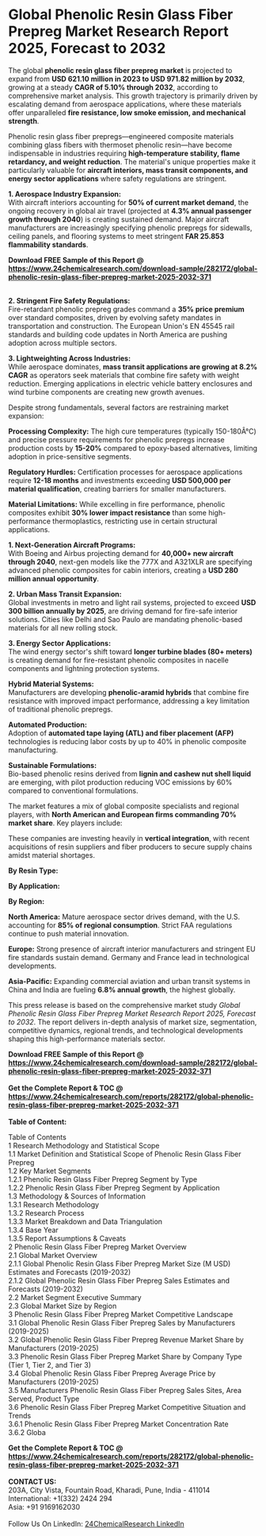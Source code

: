 <h1>Global Phenolic Resin Glass Fiber Prepreg Market Research Report 2025, Forecast to 2032</h1><p>The global <strong>phenolic resin glass fiber prepreg market</strong> is projected to expand from <strong>USD 621.10 million in 2023 to USD 971.82 million by 2032</strong>, growing at a steady <strong>CAGR of 5.10% through 2032</strong>, according to comprehensive market analysis. This growth trajectory is primarily driven by escalating demand from aerospace applications, where these materials offer unparalleled <strong>fire resistance, low smoke emission, and mechanical strength</strong>.</p><p>Phenolic resin glass fiber prepregs—engineered composite materials combining glass fibers with thermoset phenolic resin—have become indispensable in industries requiring <strong>high-temperature stability, flame retardancy, and weight reduction</strong>. The material's unique properties make it particularly valuable for <strong>aircraft interiors, mass transit components, and energy sector applications</strong> where safety regulations are stringent.</p><p><strong>1. Aerospace Industry Expansion:</strong><br>
With aircraft interiors accounting for <strong>50% of current market demand</strong>, the ongoing recovery in global air travel (projected at <strong>4.3% annual passenger growth through 2040</strong>) is creating sustained demand. Major aircraft manufacturers are increasingly specifying phenolic prepregs for sidewalls, ceiling panels, and flooring systems to meet stringent <strong>FAR 25.853 flammability standards</strong>.</p><div><b>Download FREE Sample of this Report @ 
            <a href="https://www.24chemicalresearch.com/download-sample/282172/global-phenolic-resin-glass-fiber-prepreg-market-2025-2032-371">
            https://www.24chemicalresearch.com/download-sample/282172/global-phenolic-resin-glass-fiber-prepreg-market-2025-2032-371</a></b></div><br><p><strong>2. Stringent Fire Safety Regulations:</strong><br>
Fire-retardant phenolic prepreg grades command a <strong>35% price premium</strong> over standard composites, driven by evolving safety mandates in transportation and construction. The European Union's EN 45545 rail standards and building code updates in North America are pushing adoption across multiple sectors.</p><p><strong>3. Lightweighting Across Industries:</strong><br>
While aerospace dominates, <strong>mass transit applications are growing at 8.2% CAGR</strong> as operators seek materials that combine fire safety with weight reduction. Emerging applications in electric vehicle battery enclosures and wind turbine components are creating new growth avenues.</p><p>Despite strong fundamentals, several factors are restraining market expansion:</p><p><strong>Processing Complexity:</strong> The high cure temperatures (typically 150-180Â°C) and precise pressure requirements for phenolic prepregs increase production costs by <strong>15-20%</strong> compared to epoxy-based alternatives, limiting adoption in price-sensitive segments.</p><p><strong>Regulatory Hurdles:</strong> Certification processes for aerospace applications require <strong>12-18 months</strong> and investments exceeding <strong>USD 500,000 per material qualification</strong>, creating barriers for smaller manufacturers.</p><p><strong>Material Limitations:</strong> While excelling in fire performance, phenolic composites exhibit <strong>30% lower impact resistance</strong> than some high-performance thermoplastics, restricting use in certain structural applications.</p><p><strong>1. Next-Generation Aircraft Programs:</strong><br>
With Boeing and Airbus projecting demand for <strong>40,000+ new aircraft through 2040</strong>, next-gen models like the 777X and A321XLR are specifying advanced phenolic composites for cabin interiors, creating a <strong>USD 280 million annual opportunity</strong>.</p><p><strong>2. Urban Mass Transit Expansion:</strong><br>
Global investments in metro and light rail systems, projected to exceed <strong>USD 300 billion annually by 2025</strong>, are driving demand for fire-safe interior solutions. Cities like Delhi and Sao Paulo are mandating phenolic-based materials for all new rolling stock.</p><p><strong>3. Energy Sector Applications:</strong><br>
The wind energy sector's shift toward <strong>longer turbine blades (80+ meters)</strong> is creating demand for fire-resistant phenolic composites in nacelle components and lightning protection systems.</p><p><strong>Hybrid Material Systems:</strong><br>
	Manufacturers are developing <strong>phenolic-aramid hybrids</strong> that combine fire resistance with improved impact performance, addressing a key limitation of traditional phenolic prepregs.</p><p><strong>Automated Production:</strong><br>
	Adoption of <strong>automated tape laying (ATL) and fiber placement (AFP)</strong> technologies is reducing labor costs by up to 40% in phenolic composite manufacturing.</p><p><strong>Sustainable Formulations:</strong><br>
	Bio-based phenolic resins derived from <strong>lignin and cashew nut shell liquid</strong> are emerging, with pilot production reducing VOC emissions by 60% compared to conventional formulations.</p><p>The market features a mix of global composite specialists and regional players, with <strong>North American and European firms commanding 70% market share</strong>. Key players include:</p><p>These companies are investing heavily in <strong>vertical integration</strong>, with recent acquisitions of resin suppliers and fiber producers to secure supply chains amidst material shortages.</p><p><strong>By Resin Type:</strong></p><p><strong>By Application:</strong></p><p><strong>By Region:</strong></p><p><strong>North America:</strong> Mature aerospace sector drives demand, with the U.S. accounting for <strong>85% of regional consumption</strong>. Strict FAA regulations continue to push material innovation.</p><p><strong>Europe:</strong> Strong presence of aircraft interior manufacturers and stringent EU fire standards sustain demand. Germany and France lead in technological developments.</p><p><strong>Asia-Pacific:</strong> Expanding commercial aviation and urban transit systems in China and India are fueling <strong>6.8% annual growth</strong>, the highest globally.</p><p>This press release is based on the comprehensive market study <em>Global Phenolic Resin Glass Fiber Prepreg Market Research Report 2025, Forecast to 2032</em>. The report delivers in-depth analysis of market size, segmentation, competitive dynamics, regional trends, and technological developments shaping this high-performance materials sector.</p><div><b>Download FREE Sample of this Report @ 
            <a href="https://www.24chemicalresearch.com/download-sample/282172/global-phenolic-resin-glass-fiber-prepreg-market-2025-2032-371">
            https://www.24chemicalresearch.com/download-sample/282172/global-phenolic-resin-glass-fiber-prepreg-market-2025-2032-371</a></b></div><br><div><b>Get the Complete Report & TOC @ 
            <a href="https://www.24chemicalresearch.com/reports/282172/global-phenolic-resin-glass-fiber-prepreg-market-2025-2032-371">
            https://www.24chemicalresearch.com/reports/282172/global-phenolic-resin-glass-fiber-prepreg-market-2025-2032-371</a></b></div><br>
            <b>Table of Content:</b><p>Table of Contents<br />
1 Research Methodology and Statistical Scope<br />
1.1 Market Definition and Statistical Scope of Phenolic Resin Glass Fiber Prepreg<br />
1.2 Key Market Segments<br />
1.2.1 Phenolic Resin Glass Fiber Prepreg Segment by Type<br />
1.2.2 Phenolic Resin Glass Fiber Prepreg Segment by Application<br />
1.3 Methodology & Sources of Information<br />
1.3.1 Research Methodology<br />
1.3.2 Research Process<br />
1.3.3 Market Breakdown and Data Triangulation<br />
1.3.4 Base Year<br />
1.3.5 Report Assumptions & Caveats<br />
2 Phenolic Resin Glass Fiber Prepreg Market Overview<br />
2.1 Global Market Overview<br />
2.1.1 Global Phenolic Resin Glass Fiber Prepreg Market Size (M USD) Estimates and Forecasts (2019-2032)<br />
2.1.2 Global Phenolic Resin Glass Fiber Prepreg Sales Estimates and Forecasts (2019-2032)<br />
2.2 Market Segment Executive Summary<br />
2.3 Global Market Size by Region<br />
3 Phenolic Resin Glass Fiber Prepreg Market Competitive Landscape<br />
3.1 Global Phenolic Resin Glass Fiber Prepreg Sales by Manufacturers (2019-2025)<br />
3.2 Global Phenolic Resin Glass Fiber Prepreg Revenue Market Share by Manufacturers (2019-2025)<br />
3.3 Phenolic Resin Glass Fiber Prepreg Market Share by Company Type (Tier 1, Tier 2, and Tier 3)<br />
3.4 Global Phenolic Resin Glass Fiber Prepreg Average Price by Manufacturers (2019-2025)<br />
3.5 Manufacturers Phenolic Resin Glass Fiber Prepreg Sales Sites, Area Served, Product Type<br />
3.6 Phenolic Resin Glass Fiber Prepreg Market Competitive Situation and Trends<br />
3.6.1 Phenolic Resin Glass Fiber Prepreg Market Concentration Rate<br />
3.6.2 Globa</p><div><b>Get the Complete Report & TOC @ 
            <a href="https://www.24chemicalresearch.com/reports/282172/global-phenolic-resin-glass-fiber-prepreg-market-2025-2032-371">
            https://www.24chemicalresearch.com/reports/282172/global-phenolic-resin-glass-fiber-prepreg-market-2025-2032-371</a></b></div><br><b>CONTACT US:</b><br>
            203A, City Vista, Fountain Road, Kharadi, Pune, India - 411014<br>
            International: +1(332) 2424 294<br>
            Asia: +91 9169162030 <br><br>
            Follow Us On LinkedIn: <a href="https://www.linkedin.com/company/24chemicalresearch/">24ChemicalResearch LinkedIn</a>